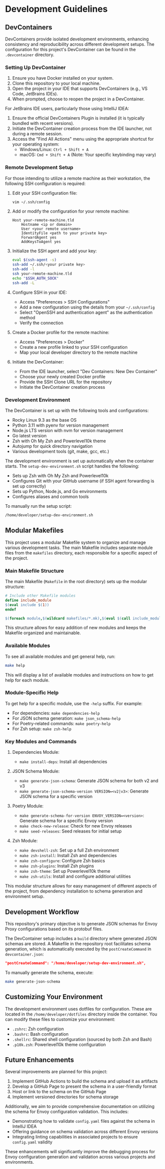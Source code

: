 # Development Guidelines

## DevContainers

DevContainers provide isolated development environments, enhancing consistency and reproducibility across different development setups. The configuration for this project's DevContainer can be found in the `.devcontainer` directory.

### Setting Up DevContainer

1. Ensure you have Docker installed on your system.
2. Clone this repository to your local machine.
3. Open the project in your IDE that supports DevContainers (e.g., VS Code, JetBrains IDEs).
4. When prompted, choose to reopen the project in a DevContainer.

For JetBrains IDE users, particularly those using IntelliJ IDEA:

1. Ensure the official DevContainers Plugin is installed (it is typically bundled with recent versions).
2. Initiate the DevContainer creation process from the IDE launcher, not during a remote session.
3. Access the "Find All Actions" menu using the appropriate shortcut for your operating system:
   - Windows/Linux: `Ctrl + Shift + A`
   - macOS: `Cmd + Shift + A`
     (Note: Your specific keybinding may vary)

### Remote Development Setup

For those intending to utilize a remote machine as their workstation, the following SSH configuration is required:

1. Edit your SSH configuration file:
   ```bash
   vim ~/.ssh/config
   ```

2. Add or modify the configuration for your remote machine:
   ```ssh
   Host your-remote-machine.tld
       Hostname <ip or domain>
       User <your remote username>
       IdentityFile <path to your private key>
       ForwardAgent yes
       AddKeysToAgent yes
   ```

3. Initialize the SSH agent and add your key:
   ```bash
   eval $(ssh-agent -s)
   ssh-add ~/.ssh/<your private key>
   ssh-add -l
   ssh your-remote-machine.tld
   echo "$SSH_AUTH_SOCK"
   ssh-add -L
   ```

4. Configure SSH in your IDE:
   - Access "Preferences > SSH Configurations"
   - Add a new configuration using the details from your `~/.ssh/config`
   - Select "OpenSSH and authentication agent" as the authentication method
   - Verify the connection

5. Create a Docker profile for the remote machine:
   - Access "Preferences > Docker"
   - Create a new profile linked to your SSH configuration
   - Map your local developer directory to the remote machine

6. Initiate the DevContainer:
   - From the IDE launcher, select "Dev Containers: New Dev Container"
   - Choose your newly created Docker profile
   - Provide the SSH Clone URL for the repository
   - Initiate the DevContainer creation process

### Development Environment

The DevContainer is set up with the following tools and configurations:

- Rocky Linux 9.3 as the base OS
- Python 3.11 with pyenv for version management
- Node.js LTS version with nvm for version management
- Go latest version
- Zsh with Oh My Zsh and Powerlevel10k theme
- Autojump for quick directory navigation
- Various development tools (git, make, gcc, etc.)

The development environment is set up automatically when the container starts. The `setup-dev-environment.sh` script handles the following:

- Sets up Zsh with Oh My Zsh and Powerlevel10k
- Configures Git with your GitHub username (if SSH agent forwarding is set up correctly)
- Sets up Python, Node.js, and Go environments
- Configures aliases and common tools

To manually run the setup script:

```bash
/home/developer/setup-dev-environment.sh
```

## Modular Makefiles

This project uses a modular Makefile system to organize and manage various development tasks. The main Makefile includes separate module files from the `makefiles` directory, each responsible for a specific aspect of the project.

### Main Makefile Structure

The main Makefile (`Makefile` in the root directory) sets up the modular structure:

```makefile
# Include other Makefile modules
define include_module
$(eval include $(1))
endef

$(foreach module,$(wildcard makefiles/*.mk),$(eval $(call include_module,$(module))))
```

This structure allows for easy addition of new modules and keeps the Makefile organized and maintainable.

### Available Modules

To see all available modules and get general help, run:

```bash
make help
```

This will display a list of available modules and instructions on how to get help for each module.

### Module-Specific Help

To get help for a specific module, use the `-help` suffix. For example:

- For dependencies: `make dependencies-help`
- For JSON schema generation: `make json_schema-help`
- For Poetry-related commands: `make poetry-help`
- For Zsh setup: `make zsh-help`

### Key Modules and Commands

1. Dependencies Module:
   - `make install-deps`: Install all dependencies

2. JSON Schema Module:
   - `make generate-json-schema`: Generate JSON schema for both v2 and v3
   - `make generate-json-schema-version VERSION=<v2|v3>`: Generate JSON schema for a specific version

3. Poetry Module:
   - `make generate-schema-for-version ENVOY_VERSION=<version>`: Generate schema for a specific Envoy version
   - `make check-new-release`: Check for new Envoy releases
   - `make seed-releases`: Seed releases for initial setup

4. Zsh Module:
   - `make devshell-zsh`: Set up a full Zsh environment
   - `make zsh-install`: Install Zsh and dependencies
   - `make zsh-configure`: Configure Zsh basics
   - `make zsh-plugins`: Install Zsh plugins
   - `make zsh-theme`: Set up Powerlevel10k theme
   - `make zsh-utils`: Install and configure additional utilities

This modular structure allows for easy management of different aspects of the project, from dependency installation to schema generation and environment setup.



## Development Workflow

This repository's primary objective is to generate JSON schemas for Envoy Proxy configurations based on its protobuf files.

The DevContainer setup includes a `build` directory where generated JSON schemas are stored. A Makefile in the repository root facilitates schema generation, which is automatically executed by the `postCreateCommand` in `devcontainer.json`:

```json
"postCreateCommand": "/home/developer/setup-dev-environment.sh",
```

To manually generate the schema, execute:

```bash
make generate-json-schema
```

## Customizing Your Environment

The development environment uses dotfiles for configuration. These are located in the `/home/developer/dotfiles` directory inside the container. You can modify these files to customize your environment:

- `.zshrc`: Zsh configuration
- `.bashrc`: Bash configuration
- `.shellrc`: Shared shell configuration (sourced by both Zsh and Bash)
- `.p10k.zsh`: Powerlevel10k theme configuration

## Future Enhancements

Several improvements are planned for this project:

1. Implement GitHub Actions to build the schema and upload it as artifacts
2. Develop a GitHub Page to present the schema in a user-friendly format
3. Host or link to the schema on the GitHub Page
4. Implement versioned directories for schema storage

Additionally, we aim to provide comprehensive documentation on utilizing the schema for Envoy configuration validation. This includes:

- Demonstrating how to validate `config.yaml` files against the schema in IntelliJ IDEA
- Offering guidance on schema validation across different Envoy versions
- Integrating linting capabilities in associated projects to ensure `config.yaml` validity

These enhancements will significantly improve the debugging process for Envoy configuration generation and validation across various projects and environments.